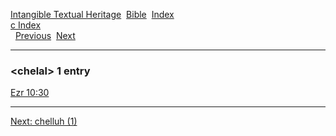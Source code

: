 [Intangible Textual Heritage](../../index)  [Bible](../index) 
[Index](index)   
[c Index](_c_)  
  [Previous](c02091)  [Next](c02093) 

------------------------------------------------------------------------

### &lt;chelal&gt; 1 entry

[Ezr 10:30](../kjv/ezr010.htm#030)  

------------------------------------------------------------------------

[Next: chelluh (1)](c02093)
